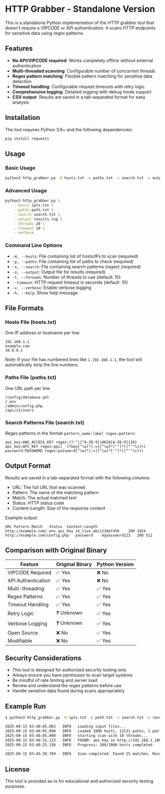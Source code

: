 # HTTP Grabber - Standalone Version

This is a standalone Python implementation of the HTTP grabber tool that doesn't require a VIPCODE or API authentication. It scans HTTP endpoints for sensitive data using regex patterns.

## Features

- **No API/VIPCODE required**: Works completely offline without external authentication
- **Multi-threaded scanning**: Configurable number of concurrent threads
- **Regex pattern matching**: Flexible pattern matching for sensitive data detection
- **Timeout handling**: Configurable request timeouts with retry logic
- **Comprehensive logging**: Detailed logging with debug mode support
- **CSV output**: Results are saved in a tab-separated format for easy analysis

## Installation

The tool requires Python 3.6+ and the following dependencies:

```bash
pip install requests
```

## Usage

### Basic Usage

```bash
python3 http_grabber.py -H hosts.txt -p paths.txt -s search.txt -o output.log
```

### Advanced Usage

```bash
python3 http_grabber.py \
    --hosts iptx.txt \
    --paths path.txt \
    --search search.txt \
    --output results.log \
    --threads 20 \
    --timeout 10 \
    --verbose
```

### Command Line Options

- `-H, --hosts`: File containing list of hosts/IPs to scan (required)
- `-p, --paths`: File containing list of paths to check (required)
- `-s, --search`: File containing search patterns (regex) (required)
- `-o, --output`: Output file for results (required)
- `-t, --threads`: Number of threads to use (default: 10)
- `--timeout`: HTTP request timeout in seconds (default: 10)
- `-v, --verbose`: Enable verbose logging
- `-h, --help`: Show help message

## File Formats

### Hosts File (hosts.txt)
One IP address or hostname per line:
```
192.168.1.1
example.com
10.0.0.1
```

Note: If your file has numbered lines like `1.192.168.1.1`, the tool will automatically strip the line numbers.

### Paths File (paths.txt)
One URL path per line:
```
/config/database.yml
/.env
/admin/config.php
/api/v1/users
```

### Search Patterns File (search.txt)
Regex patterns in the format `pattern_name:label regex:pattern`:
```
aws_key:AWS_ACCESS_KEY regex:(?:^|[^A-Z0-9])AKIA[A-Z0-9]{16}
api_key:API_KEY regex:api[_-]?key[^\w]*[:=][^\w]*['"]*([^'"\s]+)
password:PASSWORD regex:password[^\w]*[:=][^\w]*['"]*([^'"\s]+)
```

## Output Format

Results are saved in a tab-separated format with the following columns:
- URL: The full URL that was scanned
- Pattern: The name of the matching pattern
- Match: The actual matched text
- Status: HTTP status code
- Content-Length: Size of the response content

Example output:
```
URL	Pattern	Match	Status	Content-Length
http://example.com/.env	api_key	sk_live_abc123def456	200	1024
http://example.com/config.php	password	mypassword123	200	512
```

## Comparison with Original Binary

| Feature | Original Binary | Python Version |
|---------|----------------|----------------|
| VIPCODE Required | ✅ Yes | ❌ No |
| API Authentication | ✅ Yes | ❌ No |
| Multi-threading | ✅ Yes | ✅ Yes |
| Regex Patterns | ✅ Yes | ✅ Yes |
| Timeout Handling | ✅ Yes | ✅ Yes |
| Retry Logic | ❓ Unknown | ✅ Yes |
| Verbose Logging | ❓ Unknown | ✅ Yes |
| Open Source | ❌ No | ✅ Yes |
| Modifiable | ❌ No | ✅ Yes |

## Security Considerations

- This tool is designed for authorized security testing only
- Always ensure you have permission to scan target systems
- Be mindful of rate limiting and server load
- Review and understand the regex patterns before use
- Handle sensitive data found during scans appropriately

## Example Run

```bash
$ python3 http_grabber.py -H iptx.txt -p path.txt -s search.txt -o results.log -t 10 -v

2025-09-15 03:40:05,083 - INFO - Loading input files...
2025-09-15 03:40:05,090 - INFO - Loaded 1000 hosts, 12131 paths, 1 patterns
2025-09-15 03:40:05,090 - INFO - Starting scan with 10 threads...
2025-09-15 03:40:15,123 - INFO - FOUND: aws_key in http://192.168.1.100/.env - AKIAIOSFODNN7EXAMPLE
2025-09-15 03:40:25,156 - INFO - Progress: 100/1000 hosts completed
...
2025-09-15 03:45:30,789 - INFO - Scan completed. Found 25 matches. Results written to results.log
```

## License

This tool is provided as-is for educational and authorized security testing purposes.